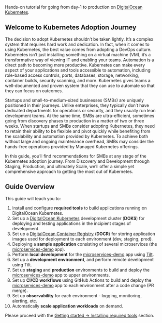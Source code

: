 Hands-on tutorial for going from day-1 to production on [DigitalOcean Kubernetes](https://docs.digitalocean.com/products/kubernetes/).

## Welcome to Kubernetes Adoption Journey

The decision to adopt Kubernetes shouldn’t be taken lightly. It’s a complex system that requires hard work and dedication. In fact, when it comes to using Kubernetes, the best value comes from adopting a DevOps culture. Kubernetes isn’t just installing something on a virtual machine (VM), it’s a transformative way of viewing IT and enabling your teams. Automation is a direct path to becoming more productive. Kubernetes can make every aspect of your applications and tools accessible to automation, including role-based access controls, ports, databases, storage, networking, container builds, security scanning, and more. Kubernetes gives teams a well-documented and proven system that they can use to automate so that they can focus on outcomes.

Startups and small-to-medium-sized businesses (SMBs) are uniquely positioned in their journeys. Unlike enterprises, they typically don’t have dedicated departments for operations or security, and they usually run lean development teams. At the same time, SMBs are ultra-efficient, sometimes going from discovery phases to production in a matter of two or three weeks. When startups and SMBs consider adopting Kubernetes, they need to retain their ability to be flexible and pivot quickly while benefiting from the scalability and automation provided by Kubernetes. To achieve both without large and ongoing maintenance overhead, SMBs may consider the hands-free operations provided by Managed Kubernetes offerings.

In this guide, you’ll find recommendations for SMBs at any stage of the Kubernetes adoption journey. From Discovery and Development through Staging, Production, and ultimately Scale, we’ll offer a simple yet comprehensive approach to getting the most out of Kubernetes.

## Guide Overview

This guide will teach you to:

1. Install and configure **required tools** to build applications running on DigitalOcean Kubernetes.
2. Set up a [DigitalOcean Kubernetes](https://docs.digitalocean.com/products/kubernetes/) development cluster (**DOKS**) for deploying and testing applications in the incipient stages of development.
3. Set up a [DigitalOcean Container Registry](https://docs.digitalocean.com/products/container-registry/) (**DOCR**) for storing application images used for deployment to each environment (dev, staging, prod).
4. Deploying a **sample application** consisting of several microservices (the [microservices-demo](https://github.com/digitalocean/kubernetes-sample-apps/tree/master/microservices-demo) app).
5. Perform **local development** for the [microservices-demo](https://github.com/digitalocean/kubernetes-sample-apps/tree/master/microservices-demo) app using [Tilt](https://tilt.dev/).
6. Set up a **development environment**, and perform remote development using Tilt.
7. Set up **staging** and **production** environments to build and deploy the [microservices-demo](https://github.com/digitalocean/kubernetes-sample-apps/tree/master/microservices-demo) app to upper environments.
8. Set up **CI/CD workflows** using GitHub Actions to build and deploy the [microservices-demo](https://github.com/digitalocean/kubernetes-sample-apps/tree/master/microservices-demo) app to each environment after a code change (PR merge).
9. Set up **observability** for each environment - logging, monitoring, alerting, etc.
10. Automatically **scale application workloads** on demand.

Please proceed with the [Getting started -> Installing required tools](installing-required-tools.md) section.
